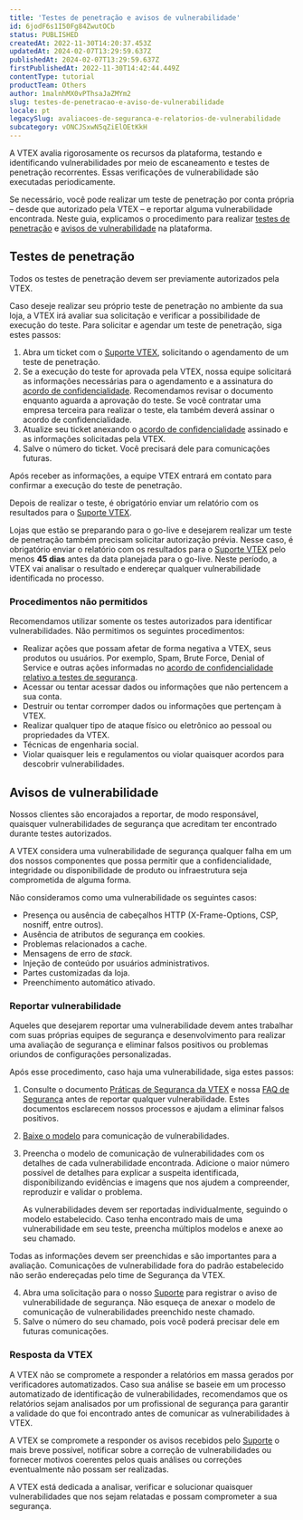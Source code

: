 ```yaml
---
title: 'Testes de penetração e avisos de vulnerabilidade'
id: 6jodF6s1I50Fg84ZwutOCb
status: PUBLISHED
createdAt: 2022-11-30T14:20:37.453Z
updatedAt: 2024-02-07T13:29:59.637Z
publishedAt: 2024-02-07T13:29:59.637Z
firstPublishedAt: 2022-11-30T14:42:44.449Z
contentType: tutorial
productTeam: Others
author: 1malnhMX0vPThsaJaZMYm2
slug: testes-de-penetracao-e-aviso-de-vulnerabilidade
locale: pt
legacySlug: avaliacoes-de-seguranca-e-relatorios-de-vulnerabilidade
subcategory: vONCJSxwN5qZiElOEtKkH
---
```


A VTEX avalia rigorosamente os recursos da plataforma, testando e identificando vulnerabilidades por meio de escaneamento e testes de penetração recorrentes. Essas verificações de vulnerabilidade são executadas periodicamente.

Se necessário, você pode realizar um teste de penetração por conta própria – desde que autorizado pela VTEX – e reportar alguma vulnerabilidade encontrada. Neste guia, explicamos o procedimento para realizar [testes de penetração](#testes-de-penetracao) e [avisos de vulnerabilidade](#aviso-de-vulnerabilidade) na plataforma.

## Testes de penetração

<div class="alert alert-warning">
  <p>Todos os testes de penetração devem ser previamente autorizados pela VTEX.</p>
</div>

Caso deseje realizar seu próprio teste de penetração no ambiente da sua loja, a VTEX irá avaliar sua solicitação e verificar a possibilidade de execução do teste. Para solicitar e agendar um teste de penetração, siga estes passos:

1. Abra um ticket com o [Suporte VTEX](https://help.vtex.com/pt/support), solicitando o agendamento de um teste de penetração.
2. Se a execução do teste for aprovada pela VTEX, nossa equipe solicitará as informações necessárias para o agendamento e a assinatura do [acordo de confidencialidade](https://assets.ctfassets.net/alneenqid6w5/5iw8rN7CdSn7PHKvMMcO19/ab46ae4025d506e052dcef5974f9007f/Pentest_NDA_.zip). Recomendamos revisar o documento enquanto aguarda a aprovação do teste. Se você contratar uma empresa terceira para realizar o teste, ela também deverá assinar o acordo de confidencialidade.
3. Atualize seu ticket anexando o [acordo de confidencialidade](https://assets.ctfassets.net/alneenqid6w5/5iw8rN7CdSn7PHKvMMcO19/ab46ae4025d506e052dcef5974f9007f/Pentest_NDA_.zip) assinado e as informações solicitadas pela VTEX.
4. Salve o número do ticket. Você precisará dele para comunicações futuras.

Após receber as informações, a equipe VTEX entrará em contato para confirmar a execução do teste de penetração.

Depois de realizar o teste, é obrigatório enviar um relatório com os resultados para o [Suporte VTEX](https://help.vtex.com/pt/support).

<div class="alert alert-warning">
  <p>Lojas que estão se preparando para o go-live e desejarem realizar um teste de penetração também precisam solicitar autorização prévia. Nesse caso, é obrigatório enviar o relatório com os resultados para o <a href="https://help.vtex.com/pt/support">Suporte VTEX</a> pelo menos <strong>45 dias</strong> antes da data planejada para o go-live. Neste período, a VTEX vai analisar o resultado e endereçar qualquer vulnerabilidade identificada no processo.</p>
</div>

### Procedimentos não permitidos

Recomendamos utilizar somente os testes autorizados para identificar vulnerabilidades. Não permitimos os seguintes procedimentos:

* Realizar ações que possam afetar de forma negativa a VTEX, seus produtos ou usuários. Por exemplo, Spam, Brute Force, Denial of Service e outras ações informadas no [acordo de confidencialidade relativo a testes de segurança](https://assets.ctfassets.net/alneenqid6w5/5iw8rN7CdSn7PHKvMMcO19/ab46ae4025d506e052dcef5974f9007f/Pentest_NDA_.zip).
* Acessar ou tentar acessar dados ou informações que não pertencem a sua conta.
* Destruir ou tentar corromper dados ou informações que pertençam à VTEX.
* Realizar qualquer tipo de ataque físico ou eletrônico ao pessoal ou propriedades da VTEX.
* Técnicas de engenharia social.
* Violar quaisquer leis e regulamentos ou violar quaisquer acordos para descobrir vulnerabilidades.

## Avisos de vulnerabilidade

Nossos clientes são encorajados a reportar, de modo responsável, quaisquer vulnerabilidades de segurança que acreditam ter encontrado durante testes autorizados.

A VTEX considera uma vulnerabilidade de segurança qualquer falha em um dos nossos componentes que possa permitir que a confidencialidade, integridade ou disponibilidade de produto ou infraestrutura seja comprometida de alguma forma.

Não consideramos como uma vulnerabilidade os seguintes casos: 

* Presença ou ausência de cabeçalhos HTTP (X-Frame-Options, CSP, nosniff, entre outros).
* Ausência de atributos de segurança em cookies.
* Problemas relacionados a cache.
* Mensagens de erro de _stack_.
* Injeção de conteúdo por usuários administrativos.
* Partes customizadas da loja.
* Preenchimento automático ativado.

### Reportar vulnerabilidade

Aqueles que desejarem reportar uma vulnerabilidade devem antes trabalhar com suas próprias equipes de segurança e desenvolvimento para realizar uma avaliação de segurança e eliminar  falsos positivos ou problemas oriundos de configurações personalizadas.

Após esse procedimento, caso haja uma vulnerabilidade, siga estes passos:

1. Consulte o documento [Práticas de Segurança da VTEX](https://vtex.com/br-pt/security/security-practices/) e nossa [FAQ de Segurança](https://help.vtex.com/pt/tutorial/the-risk-assessment-process--4K97IpqkpCpDYsZOSxtfkX#risk-assessment-na-vtex) antes de reportar qualquer vulnerabilidade. Estes documentos esclarecem nossos processos e ajudam a eliminar falsos positivos.
2. [Baixe o modelo](https://assets.ctfassets.net/alneenqid6w5/7FNzoEpl67wH6crmW98If2/5edb235d1afe34aabf08ab73d67ad8f8/Modelo_-_Comunica____o_de_Vulnerabilidade_-_PT.pdf) para comunicação de vulnerabilidades.
3. Preencha o modelo de comunicação de vulnerabilidades com os detalhes de cada vulnerabilidade encontrada. Adicione o maior número possível de detalhes para explicar a suspeita identificada, disponibilizando evidências e imagens que nos ajudem a compreender, reproduzir e validar o problema.

    As vulnerabilidades devem ser reportadas individualmente, seguindo o modelo estabelecido. Caso tenha encontrado mais de uma vulnerabilidade em seu teste, preencha múltiplos modelos e anexe ao seu chamado.

  <div class="alert alert-warning">
    <p>Todas as informações devem ser preenchidas e são importantes para a avaliação. Comunicações de vulnerabilidade fora do padrão estabelecido não serão endereçadas pelo time de Segurança da VTEX.</p>
  </div>

4. Abra uma solicitação para o nosso [Suporte](https://help.vtex.com/pt/support) para registrar o aviso de vulnerabilidade de segurança. Não esqueça de anexar o modelo de comunicação de vulnerabilidades preenchido neste chamado.
5. Salve o número do seu chamado, pois você poderá precisar dele em futuras comunicações.

### Resposta da VTEX

A VTEX não se compromete a responder a relatórios em massa gerados por verificadores automatizados. Caso sua análise se baseie em um processo automatizado de identificação de vulnerabilidades, recomendamos que os relatórios sejam analisados por um profissional de segurança para garantir a validade do que foi encontrado antes de comunicar as vulnerabilidades à VTEX.

A VTEX se compromete a responder os avisos recebidos pelo [Suporte](https://help.vtex.com/pt/support) o mais breve possível, notificar sobre a correção de vulnerabilidades ou fornecer motivos coerentes pelos quais análises ou correções eventualmente não possam ser realizadas.

A VTEX está dedicada a analisar, verificar e solucionar quaisquer vulnerabilidades que nos sejam relatadas e possam comprometer a sua segurança.
